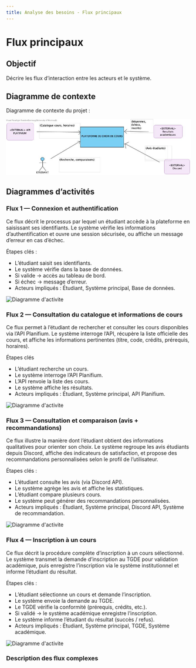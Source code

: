 ```yaml
---
title: Analyse des besoins - Flux principaux
---
```


# Flux principaux

## Objectif

Décrire les flux d’interaction entre les acteurs et le système.

## Diagramme de contexte

Diagramme de contexte du projet :

![Diagramme de contexte](diagrammes/diagramme-contexte.jpg)

## Diagrammes d’activités



### Flux 1 — Connexion et authentification
Ce flux décrit le processus par lequel un étudiant accède à la plateforme en saisissant ses identifiants.
Le système vérifie les informations d’authentification et ouvre une session sécurisée, ou affiche un message d’erreur en cas d’échec.

Étapes clés :

- L’étudiant saisit ses identifiants.
- Le système vérifie dans la base de données.
- Si valide → accès au tableau de bord.
- Si échec → message d’erreur.
- Acteurs impliqués : Étudiant, Système principal, Base de données.

![Diagramme d'activite](diagrammes/diagrammeactivité1.png)

### Flux 2 — Consultation du catalogue et informations de cours
Ce flux permet à l’étudiant de rechercher et consulter les cours disponibles via l’API Planifium.
Le système interroge l’API, récupère la liste officielle des cours, et affiche les informations pertinentes (titre, code, crédits, prérequis, horaires).

Étapes clés

- L’étudiant recherche un cours.
- Le système interroge l’API Planifium.
- L’API renvoie la liste des cours.
- Le système affiche les résultats.
- Acteurs impliqués : Étudiant, Système principal, API Planifium.

![Diagramme d'activite](diagrammes/diagrammeactivité1.png)

### Flux 3 — Consultation et comparaison (avis + recommandations)
Ce flux illustre la manière dont l’étudiant obtient des informations qualitatives pour orienter son choix.
Le système regroupe les avis étudiants depuis Discord, affiche des indicateurs de satisfaction, et propose des recommandations personnalisées selon le profil de l’utilisateur.

Étapes clés :

- L’étudiant consulte les avis (via Discord API).
- Le système agrège les avis et affiche les statistiques.
- L’étudiant compare plusieurs cours.
- Le système peut générer des recommandations personnalisées.
- Acteurs impliqués : Étudiant, Système principal, Discord API, Système de recommandation.

![Diagramme d'activite](diagrammes/diagrammeactivité3.jpg)

### Flux 4 — Inscription à un cours
Ce flux décrit la procédure complète d’inscription à un cours sélectionné.
Le système transmet la demande d’inscription au TGDE pour validation académique, puis enregistre l’inscription via le système institutionnel et informe l’étudiant du résultat.

Étapes clés :

- L’étudiant sélectionne un cours et demande l’inscription.
- Le système envoie la demande au TGDE.
- Le TGDE vérifie la conformité (prérequis, crédits, etc.).
- Si validé → le système académique enregistre l’inscription.
- Le système informe l’étudiant du résultat (succès / refus).
- Acteurs impliqués : Étudiant, Système principal, TGDE, Système académique.

![Diagramme d'activite](diagrammes/diagrammeactivité4.jpg)
### Description des flux complexes

